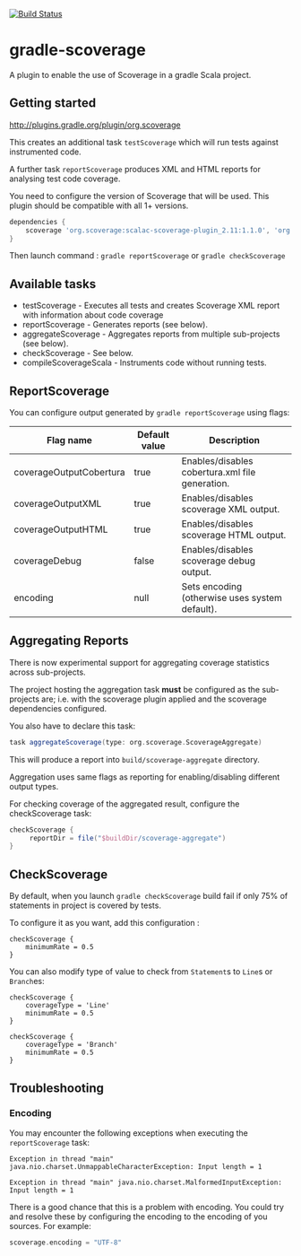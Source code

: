 [![Build Status](https://travis-ci.org/scoverage/gradle-scoverage.png?branch=master)](https://travis-ci.org/scoverage/gradle-scoverage)

gradle-scoverage
================
A plugin to enable the use of Scoverage in a gradle Scala project.

Getting started
---------------
http://plugins.gradle.org/plugin/org.scoverage

This creates an additional task `testScoverage` which will run tests against instrumented code.

A further task `reportScoverage` produces XML and HTML reports for analysing test code coverage.

You need to configure the version of Scoverage that will be used. This plugin should be compatible with all 1+ versions.

```groovy
dependencies {
    scoverage 'org.scoverage:scalac-scoverage-plugin_2.11:1.1.0', 'org.scoverage:scalac-scoverage-runtime_2.11:1.1.0'
}
```

Then launch command :
`gradle reportScoverage` or `gradle checkScoverage`

Available tasks
---------------

* testScoverage - Executes all tests and creates Scoverage XML report with information about code coverage
* reportScoverage - Generates reports (see below).
* aggregateScoverage - Aggregates reports from multiple sub-projects (see below).
* checkScoverage - See below.
* compileScoverageScala - Instruments code without running tests.

ReportScoverage
---------------

You can configure output generated by `gradle reportScoverage` using flags:

| Flag name               | Default value | Description                                     |
| ------------------------|---------------|-------------------------------------------------|
| coverageOutputCobertura | true          | Enables/disables cobertura.xml file generation. |
| coverageOutputXML       | true          | Enables/disables scoverage XML output.          |
| coverageOutputHTML      | true          | Enables/disables scoverage HTML output.         |
| coverageDebug           | false         | Enables/disables scoverage debug output.        |
| encoding                | null          | Sets encoding (otherwise uses system default).  |

Aggregating Reports
-------------------

There is now experimental support for aggregating coverage statistics across sub-projects.

The project hosting the aggregation task **must** be configured as the sub-projects are;
i.e. with the scoverage plugin applied and the scoverage dependencies configured.

You also have to declare this task:

```groovy
task aggregateScoverage(type: org.scoverage.ScoverageAggregate)
```

This will produce a report into `build/scoverage-aggregate` directory.

Aggregation uses same flags as reporting for enabling/disabling different output types.

For checking coverage of the aggregated result, configure the checkScoverage task:

```groovy
checkScoverage {
     reportDir = file("$buildDir/scoverage-aggregate")
}
```

CheckScoverage
--------------

By default, when you launch `gradle checkScoverage` build fail if only 75% of statements in project is covered by tests.

To configure it as you want, add this configuration :
```
checkScoverage {
    minimumRate = 0.5
}
```

You can also modify type of value to check from `Statement`s to `Line`s or `Branch`es:

```
checkScoverage {
    coverageType = 'Line'
    minimumRate = 0.5
}
```

```
checkScoverage {
    coverageType = 'Branch'
    minimumRate = 0.5
}
```

Troubleshooting
--------------

### Encoding

You may encounter the following exceptions when executing the `reportScoverage` task:

```text
Exception in thread "main" java.nio.charset.UnmappableCharacterException: Input length = 1

Exception in thread "main" java.nio.charset.MalformedInputException: Input length = 1
```

There is a good chance that this is a problem with encoding. You could try and resolve these by configuring the encoding
to the encoding of you sources. For example:
```groovy
scoverage.encoding = "UTF-8"
```  